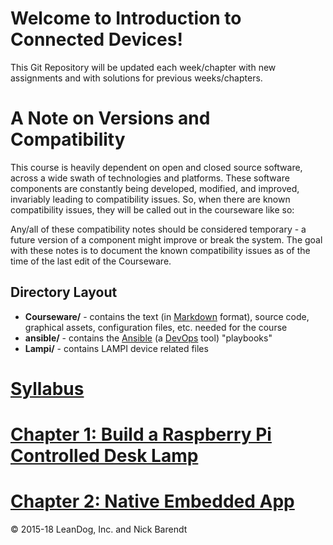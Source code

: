 # Welcome to Introduction to Connected Devices!

This Git Repository will be updated each week/chapter with new assignments and with solutions for previous weeks/chapters.

# A Note on Versions and Compatibility

This course is heavily dependent on open and closed source software, across a wide swath of technologies and platforms.  These software components are constantly being developed, modified, and improved, invariably leading to compatibility issues.  So, when there are known compatibility issues, they will be called out in the courseware like so:


Any/all of these compatibility notes should be considered temporary - a future version of a component might improve or break the system.  The goal with these notes is to document the known compatibility issues as of the time of the last edit of the Courseware.

## Directory Layout
* **Courseware/** - contains the text (in [Markdown](https://daringfireball.net/projects/markdown/) format), source code, graphical assets, configuration files, etc. needed for the course
* **ansible/** - contains the [Ansible](https://www.ansible.com/) (a [DevOps](https://en.wikipedia.org/wiki/DevOps) tool) "playbooks"
* **Lampi/** - contains LAMPI device related files

# [Syllabus](syllabus.md)


# [Chapter 1: Build a Raspberry Pi Controlled Desk Lamp](Courseware/01.md)


# [Chapter 2: Native Embedded App](Courseware/02.md)

&copy; 2015-18 LeanDog, Inc. and Nick Barendt
